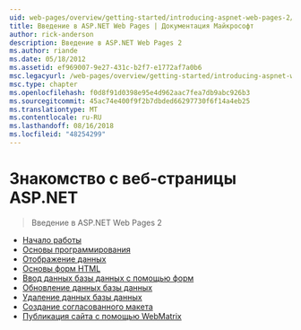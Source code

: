 ```yaml
---
uid: web-pages/overview/getting-started/introducing-aspnet-web-pages-2/index
title: Введение в ASP.NET Web Pages | Документация Майкрософт
author: rick-anderson
description: Введение в ASP.NET Web Pages 2
ms.author: riande
ms.date: 05/18/2012
ms.assetid: ef969007-9e27-431c-b2f7-e1772af7a0b6
msc.legacyurl: /web-pages/overview/getting-started/introducing-aspnet-web-pages-2
msc.type: chapter
ms.openlocfilehash: f0d8f91d0398e95e4d962aac7fea7db9abc926b3
ms.sourcegitcommit: 45ac74e400f9f2b7dbded66297730f6f14a4eb25
ms.translationtype: MT
ms.contentlocale: ru-RU
ms.lasthandoff: 08/16/2018
ms.locfileid: "48254299"
---
```

<a name="introducing-aspnet-web-pages"></a>Знакомство с веб-страницы ASP.NET
====================
> Введение в ASP.NET Web Pages 2


- [Начало работы](getting-started.md)
- [Основы программирования](intro-to-web-pages-programming.md)
- [Отображение данных](displaying-data.md)
- [Основы форм HTML](form-basics.md)
- [Ввод данных базы данных с помощью форм](entering-data.md)
- [Обновление данных базы данных](updating-data.md)
- [Удаление данных базы данных](deleting-data.md)
- [Создание согласованного макета](layouts.md)
- [Публикация сайта с помощью WebMatrix](publishing.md)
